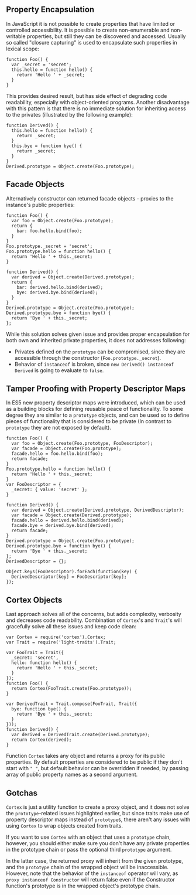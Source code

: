 <!-- This Source Code Form is subject to the terms of the Mozilla Public
   - License, v. 2.0. If a copy of the MPL was not distributed with this
   - file, You can obtain one at http://mozilla.org/MPL/2.0/. -->


## Property Encapsulation ##

In JavaScript it is not possible to create properties that have limited or
controlled accessibility. It is possible to create non-enumerable and
non-writable properties, but still they can be discovered and accessed.
Usually so called "closure capturing" is used to encapsulate such properties
in lexical scope:

    function Foo() {
      var _secret = 'secret';
      this.hello = function hello() {
        return 'Hello ' + _secret;
      }
    }

This provides desired result, but has side effect of degrading code readability,
especially with object-oriented programs. Another disadvantage with this pattern
is that there is no immediate solution for inheriting access to the privates
(illustrated by the following example):

    function Derived() {
      this.hello = function hello() {
        return _secret;
      }
      this.bye = function bye() {
        return _secret;
      }
    }
    Derived.prototype = Object.create(Foo.prototype);

## Facade Objects ##

Alternatively constructor can returned facade objects - proxies to the
instance's public properties:

    function Foo() {
      var foo = Object.create(Foo.prototype);
      return {
        bar: foo.hello.bind(foo);
      }
    }
    Foo.prototype._secret = 'secret';
    Foo.prototype.hello = function hello() {
      return 'Hello ' + this._secret;
    }

    function Derived() {
      var derived = Object.create(Derived.prototype);
      return {
        bar: derived.hello.bind(derived);
        bye: derived.bye.bind(derived);
      }
    }
    Derived.prototype = Object.create(Foo.prototype);
    Derived.prototype.bye = function bye() {
      return 'Bye ' + this._secret;
    };

While this solution solves given issue and provides proper encapsulation for
both own and inherited private properties, it does not addresses following:

 - Privates defined on the `prototype` can be compromised, since they are
   accessible through the constructor (`Foo.prototype._secret`).
 - Behavior of `instanceof` is broken, since `new Derived() instanceof Derived`
   is going to evaluate to `false`.

## Tamper Proofing with Property Descriptor Maps ##

In ES5 new property descriptor maps were introduced, which can be used as a
building blocks for defining reusable peace of functionality. To some degree
they are similar to a `prototype` objects, and can be used so to define pieces
of functionality that is considered to be private (In contrast to `prototype`
they are not exposed by default).

    function Foo() {
      var foo = Object.create(Foo.prototype, FooDescriptor);
      var facade = Object.create(Foo.prototype);
      facade.hello = foo.hello.bind(foo);
      return facade;
    }
    Foo.prototype.hello = function hello() {
      return 'Hello ' + this._secret;
    }
    var FooDescriptor = {
      _secret: { value: 'secret' };
    }

    function Derived() {
      var derived = Object.create(Derived.prototype, DerivedDescriptor);
      var facade = Object.create(Derived.prototype);
      facade.hello = derived.hello.bind(derived);
      facade.bye = derived.bye.bind(derived);
      return facade;
    }
    Derived.prototype = Object.create(Foo.prototype);
    Derived.prototype.bye = function bye() {
      return 'Bye ' + this._secret;
    };
    DerivedDescriptor = {};

    Object.keys(FooDescriptor).forEach(function(key) {
      DerivedDescriptor[key] = FooDescriptor[key];
    });

## Cortex Objects ##

Last approach solves all of the concerns, but adds complexity, verbosity
and decreases code readability. Combination of `Cortex`'s and `Trait`'s
will gracefully solve all these issues and keep code clean:

    var Cortex = require('cortex').Cortex;
    var Trait = require('light-traits').Trait;

    var FooTrait = Trait({
      _secret: 'secret',
      hello: function hello() {
        return 'Hello ' + this._secret;
      }
    });
    function Foo() {
      return Cortex(FooTrait.create(Foo.prototype));
    }

    var DerivedTrait = Trait.compose(FooTrait, Trait({
      bye: function bye() {
        return 'Bye ' + this._secret;
      }
    }));
    function Derived() {
      var derived = DerivedTrait.create(Derived.prototype);
      return Cortex(derived);
    }

Function `Cortex` takes any object and returns a proxy for its public
properties. By default properties are considered to be public if they don't
start with `"_"`, but default behavior can be overridden if needed, by passing
array of public property names as a second argument.

## Gotchas ##

`Cortex` is just a utility function to create a proxy object, and it does not
solve the `prototype`-related issues highlighted earlier, but since traits make
use of property descriptor maps instead of `prototype`s, there aren't any
issues with using `Cortex` to wrap objects created from traits.

If you want to use `Cortex` with an object that uses a `prototype` chain,
however, you should either make sure you don't have any private properties
in the prototype chain or pass the optional third `prototype` argument.

In the latter case, the returned proxy will inherit from the given prototype,
and the `prototype` chain of the wrapped object will be inaccessible.
However, note that the behavior of the `instanceof` operator will vary,
as `proxy instanceof Constructor` will return false even if the Constructor
function's prototype is in the wrapped object's prototype chain.

